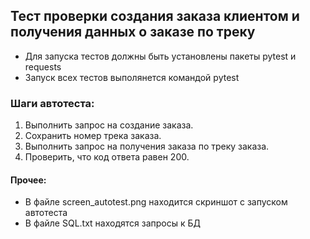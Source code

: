﻿## Тест проверки создания заказа клиентом и получения данных о заказе по треку 
- Для запуска тестов должны быть установлены пакеты pytest и requests
- Запуск всех тестов выполянется командой pytest

### Шаги автотеста:
1. Выполнить запрос на создание заказа.
2. Сохранить номер трека заказа.
3. Выполнить запрос на получения заказа по треку заказа.
4. Проверить, что код ответа равен 200.


#### Прочее:
- В файле screen_autotest.png находится скриншот с запуском автотеста
- В файле SQL.txt находятся запросы к БД
    